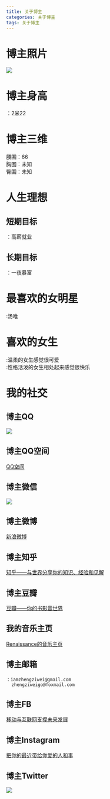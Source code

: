 ```yaml
---
title: 关于博主 
categories: 关于博主  
tags: 关于博主 
---
```


# 博主照片
![](/public/image/2019-09-10-1.png)

# 博主身高  
  ：2米22
# 博主三维  
  腰围：66 <br>
  胸围：未知 <br>
  臀围：未知 <br>
# 人生理想
## 短期目标
   ：高薪就业
## 长期目标
   ：一夜暴富
# 最喜欢的女明星
   :汤唯
# 喜欢的女生
   :温柔的女生感觉很可爱<br>
   :性格活泼的女生相处起来感觉很快乐
# 我的社交
## 博主QQ
![](/public/image/2019-09-10-QQ.JPG)
## 博主QQ空间
  [QQ空间](https://user.qzone.qq.com/2758426558)
## 博主微信  
![](/public/image/2019-09-10-wechat.JPG)

## 博主微博
  [新浪微博](https://weibo.com/u/5449207291)
## 博主知乎
  [知乎——与世界分享你的知识、经验和见解](http://www.zhihu.com/people/zheng-zi-wei-38)
## 博主豆瓣
  [豆瓣——你的书影音世界](https://www.douban.com/people/189887313/?dt_dapp=1)
## 我的音乐主页
  [Renaissance的音乐主页](https://c.y.qq.com/base/fcgi-bin/u?__=63FdlOr)
## 博主邮箱
    ：iamzhengziwei@gmail.com
      zhengziweigo@foxmail.com

## 博主FB
  [移动与互联网支撑未来发展](https://www.facebook.com/iamzhengziwei
)
## 博主Instagram
  [把你的最近带给你爱的人和事](https://www.instagram.com/iamzhengziwei)
## 博主Twitter
  ![](/public/image/2019-09-10-twitter.PNG)

